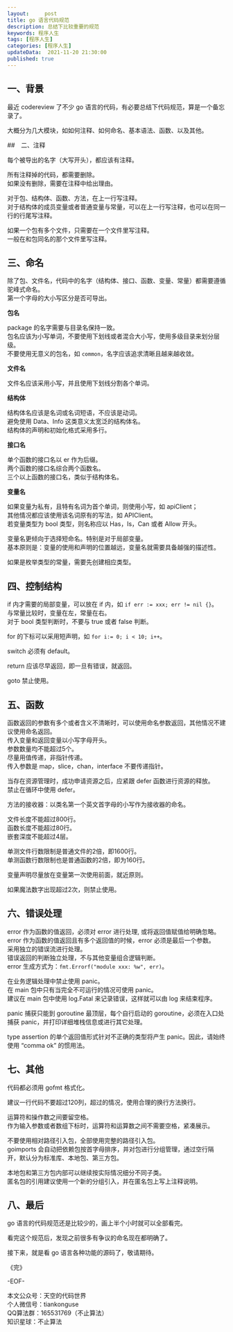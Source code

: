 ```yaml
---   
layout:     post  
title: go 语言代码规范    
description: 总结下比较重要的规范       
keywords: 程序人生  
tags: [程序人生]    
categories: [程序人生]  
updateData:  2021-11-20 21:30:00  
published: true  
---  
```



## 一、背景


最近 codereview 了不少 go 语言的代码，有必要总结下代码规范，算是一个备忘录了。  


大概分为几大模块，如如何注释、如何命名、基本语法、函数、以及其他。  




##　二、注释  



每个被导出的名字（大写开头），都应该有注释。  


所有注释掉的代码，都需要删除。  
如果没有删除，需要在注释中给出理由。  


对于包、结构体、函数、方法，在上一行写注释。  
对于结构体的成员变量或者普通变量与常量，可以在上一行写注释，也可以在同一行的行尾写注释。  


如果一个包有多个文件，只需要在一个文件里写注释。  
一般在和包同名的那个文件里写注释。  


## 三、命名  


除了包、文件名，代码中的名字（结构体、接口、函数、变量、常量）都需要遵循驼峰式命名。  
第一个字母的大小写区分是否可导出。  


**包名**  


package 的名字需要与目录名保持一致。  
包名应该为小写单词，不要使用下划线或者混合大小写，使用多级目录来划分层级。  
不要使用无意义的包名，如 `common`，名字应该追求清晰且越来越收敛。  


**文件名**   


文件名应该采用小写，并且使用下划线分割各个单词。  


**结构体**  


结构体名应该是名词或名词短语，不应该是动词。  
避免使用 Data、Info 这类意义太宽泛的结构体名。  
结构体的声明和初始化格式采用多行。  


**接口名**  


单个函数的接口名以 er 作为后缀。  
两个函数的接口名综合两个函数名。  
三个以上函数的接口名，类似于结构体名。  


**变量名**  

如果变量为私有，且特有名词为首个单词，则使用小写，如 apiClient；  
其他情况都应该使用该名词原有的写法，如 APIClient。  
若变量类型为 bool 类型，则名称应以 Has，Is，Can 或者 Allow 开头。  


变量名更倾向于选择短命名。特别是对于局部变量。  
基本原则是：变量的使用和声明的位置越远，变量名就需要具备越强的描述性。  


如果是枚举类型的常量，需要先创建相应类型。  



## 四、控制结构  


if 内才需要的局部变量，可以放在 if 内，如 `if err := xxx; err != nil {}`。  
与常量比较时，变量在左，常量在右。  
对于 bool 类型判断时，不要与 true 或者 false 判断。  


for 的下标可以采用短声明，如 `for i:= 0; i < 10; i++`。  


switch 必须有 default。  


return 应该尽早返回，即一旦有错误，就返回。  


goto 禁止使用。  


## 五、函数  


函数返回的参数有多个或者含义不清晰时，可以使用命名参数返回，其他情况不建议使用命名返回。  
传入变量和返回变量以小写字母开头。  
参数数量均不能超过5个。  
尽量用值传递，非指针传递。  
传入参数是 map，slice，chan，interface 不要传递指针。  


当存在资源管理时，成功申请资源之后，应紧跟 defer 函数进行资源的释放。  
禁止在循环中使用 defer。  


方法的接收器：以类名第一个英文首字母的小写作为接收器的命名。  


文件长度不能超过800行。  
函数长度不能超过80行。  
嵌套深度不能超过4层。  


单测文件行数限制是普通文件的2倍，即1600行。  
单测函数行数限制也是普通函数的2倍，即为160行。  


变量声明尽量放在变量第一次使用前面，就近原则。  


如果魔法数字出现超过2次，则禁止使用。  



## 六、错误处理  



error 作为函数的值返回，必须对 error 进行处理, 或将返回值赋值给明确忽略。  
error 作为函数的值返回且有多个返回值的时候，error 必须是最后一个参数。  
采用独立的错误流进行处理。  
错误返回的判断独立处理，不与其他变量组合逻辑判断。  
error 生成方式为：`fmt.Errorf("module xxx: %w", err)`。  


在业务逻辑处理中禁止使用 panic。  
在 main 包中只有当完全不可运行的情况可使用 panic。  
建议在 main 包中使用 log.Fatal 来记录错误，这样就可以由 log 来结束程序。  


panic 捕获只能到 goroutine 最顶层，每个自行启动的 goroutine，必须在入口处捕获 panic，并打印详细堆栈信息或进行其它处理。  



type assertion 的单个返回值形式针对不正确的类型将产生 panic。因此，请始终使用 “comma ok” 的惯用法。  




## 七、其他  


代码都必须用 gofmt 格式化。  


建议一行代码不要超过120列，超过的情况，使用合理的换行方法换行。  



运算符和操作数之间要留空格。  
作为输入参数或者数组下标时，运算符和运算数之间不需要空格，紧凑展示。  


不要使用相对路径引入包，全部使用完整的路径引入包。  
goimports 会自动把依赖包按首字母排序，并对包进行分组管理，通过空行隔开，默认分为标准库、本地包、第三方包。  


本地包和第三方包内部可以继续按实际情况细分不同子类。  
匿名包的引用建议使用一个新的分组引入，并在匿名包上写上注释说明。  


## 八、最后  


go 语言的代码规范还是比较少的，画上半个小时就可以全部看完。  


看完这个规范后，发现之前很多有争议的命名现在都明确了。  


接下来，就是看 go 语言各种功能的源码了，敬请期待。  



《完》  


-EOF-  



本文公众号：天空的代码世界  
个人微信号：tiankonguse  
QQ算法群：165531769（不止算法）  
知识星球：不止算法  

